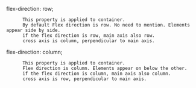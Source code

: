 flex-direction: row;
  
          This property is applied to container.
          By default Flex direction is row. No need to mention. Elements appear side by side.
          if the flex direction is row, main axis also row.
          cross axis is column, perpendicular to main axis.


flex-direction: column;

          This property is applied to container.
          Flex direction is column. Elements appear on below the other.
          if the flex direction is column, main axis also column.
          cross axis is row, perpendicular to main axis.
